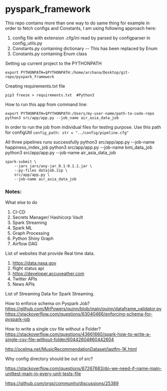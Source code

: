 # pyspark_framework




This repo contains more than one way to do same thing for example in order to fetch configs and Constants, 
I am using following approach here:
1. config file with extension .cfg/ini read by parsed by configparser in config_utils.py 
2. Constants.py containing dictionary --  This has been replaced by Enum 
3. Constants.py containing Enum class


Setting up current project to the PYTHONPATH
```commandline
export PYTHONPATH=$PYTHONPATH:/home/archana/Desktop/git-repo/pyspark_framework
```

Creating requirements.txt file

```commandline
pip3 freeze > requirements.txt  #Python3
```


How to run this app from command line:

```
export PYTHONPATH=$PYTHONPATH:/Users/my-user-name/path-to-code-repo
python3 src/app/app.py --job_name air_asia_data_job
```

In order to run the job from individual files for testing purpose. Use this path for configUtil
`config_path: str = "../config/pipeline.cfg"`

All three pipelines runs successfully
python3 src/app/app.py --job-name happiness_index_job
python3 src/app/app.py --job-name bmi_data_job
python3 src/app/app.py --job-name air_asia_data_job





```	
spark-submit \
	--jars jars/any-jar_0.1-0.1.1.jar \
	--py-files datajob.zip \
	src/app/app.py \
	--job-name air_asia_data_job
```

### Notes:

What else to do 
1. CI-CD
2. Secrets Manager/ Hashicorp Vault
3. Spark Streaming
4. Spark ML
5. Graph Processing
6. Python Shiny Graph
7. Airflow DAG


List of websites that provide Real time data.
1. https://data.nasa.gov
2. flight status api
3. https://developer.accuveather.com
4. Twitter APIs
5. News APIs

List of Streaming Data for Spark Streaming. 


How to enforce schema on Pyspark Job?
https://github.com/MrPowers/quinn/blob/main/quinn/dataframe_validator.py
https://stackoverflow.com/questions/63040466/enforcing-schema-for-pyspark-job


How to write a single csv file without a Folder?
https://stackoverflow.com/questions/43661660/spark-how-to-write-a-single-csv-file-without-folder/60442604#60442604


http://ocelma.net/MusicRecommendationDataset/lastfm-1K.html

Why config directory should be out of src?


https://stackoverflow.com/questions/67267683/do-we-need-if-name-main-unittest-main-in-every-unit-tests-file

https://github.com/orgs/community/discussions/25389